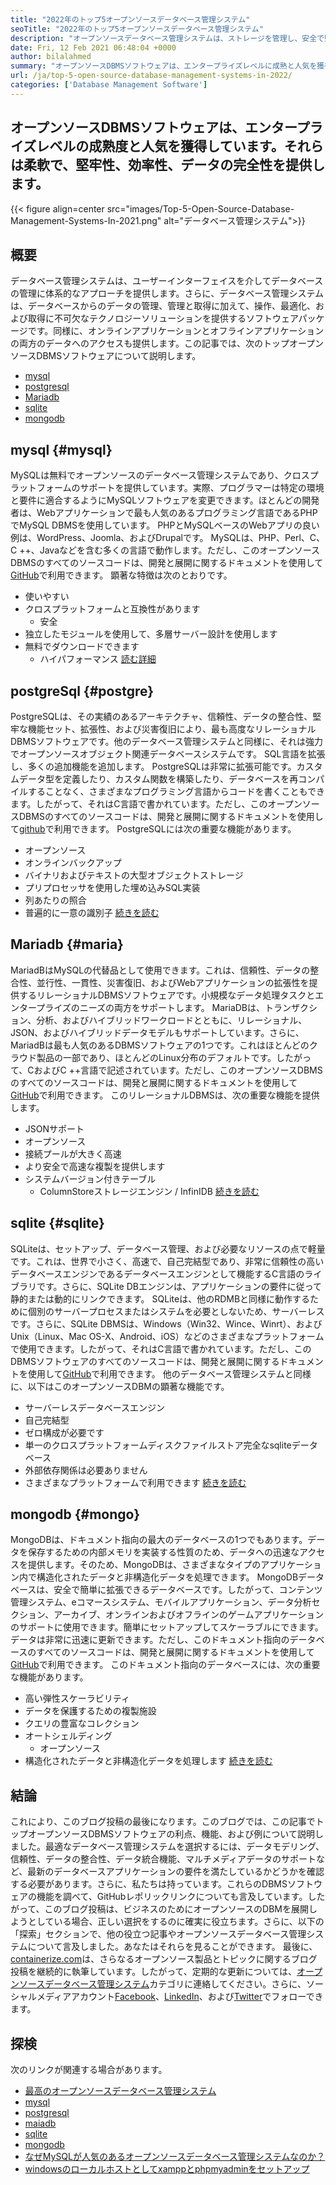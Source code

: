 ```yaml
---
title: "2022年のトップ5オープンソースデータベース管理システム" 
seoTitle: "2022年のトップ5オープンソースデータベース管理システム" 
description: "オープンソースデータベース管理システムは、ストレージを管理し、安全で堅牢なデータアクセスを提供します。これは、開発者がデータにアクセスして変更できる論理ユーザーインターフェイスです。" 
date: Fri, 12 Feb 2021 06:48:04 +0000
author: bilalahmed
summary: "オープンソースDBMSソフトウェアは、エンタープライズレベルに成熟と人気を獲得しています。それらは柔軟で、堅牢性、効率性、データの完全性を提供します。" 
url: /ja/top-5-open-source-database-management-systems-in-2022/
categories: ['Database Management Software']
---
```


## オープンソースDBMSソフトウェアは、エンタープライズレベルの成熟度と人気を獲得しています。それらは柔軟で、堅牢性、効率性、データの完全性を提供します。

{{< figure align=center src="images/Top-5-Open-Source-Database-Management-Systems-In-2021.png" alt="データベース管理システム">}}


## 概要
データベース管理システムは、ユーザーインターフェイスを介してデータベースの管理に体系的なアプローチを提供します。さらに、データベース管理システムは、データベースからのデータの管理、管理と取得に加えて、操作、最適化、および取得に不可欠なテクノロジーソリューションを提供するソフトウェアパッケージです。同様に、オンラインアプリケーションとオフラインアプリケーションの両方のデータへのアクセスも提供します。この記事では、次のトップオープンソースDBMSソフトウェアについて説明します。
  * [mysql][1]
  * [postgresql][2]
  * [Mariadb][3]
  * [sqlite][4]
  * [mongodb][5]

## mysql {#mysql}

MySQLは無料でオープンソースのデータベース管理システムであり、クロスプラットフォームのサポートを提供しています。実際、プログラマーは特定の環境と要件に適合するようにMySQLソフトウェアを変更できます。ほとんどの開発者は、Webアプリケーションで最も人気のあるプログラミング言語であるPHPでMySQL DBMSを使用しています。 PHPとMySQLベースのWebアプリの良い例は、WordPress、Joomla、およびDrupalです。 MySQLは、PHP、Perl、C、C ++、Javaなどを含む多くの言語で動作します。ただし、このオープンソースDBMSのすべてのソースコードは、開発と展開に関するドキュメントを使用して[GitHub][6]で利用できます。
顕著な特徴は次のとおりです。
* 使いやすい
* クロスプラットフォームと互換性があります
  * 安全
* 独立したモジュールを使用して、多層サーバー設計を使用します
* 無料でダウンロードできます
  * ハイパフォーマンス
[読む][7][詳細][7]

## postgreSql {#postgre}

PostgreSQLは、その実績のあるアーキテクチャ、信頼性、データの整合性、堅牢な機能セット、拡張性、および災害復旧により、最も高度なリレーショナルDBMSソフトウェアです。他のデータベース管理システムと同様に、それは強力でオープンソースオブジェクト関連データベースシステムです。 SQL言語を拡張し、多くの追加機能を追加します。 PostgreSQLは非常に拡張可能です。カスタムデータ型を定義したり、カスタム関数を構築したり、データベースを再コンパイルすることなく、さまざまなプログラミング言語からコードを書くこともできます。したがって、それはC言語で書かれています。ただし、このオープンソースDBMSのすべてのソースコードは、開発と展開に関するドキュメントを使用して[github][8]で利用できます。
PostgreSQLには次の重要な機能があります。
  * オープンソース
* オンラインバックアップ
* バイナリおよびテキストの大型オブジェクトストレージ
* プリプロセッサを使用した埋め込みSQL実装
* 列あたりの照合
* 普遍的に一意の識別子
[続きを読む][9]

## Mariadb {#maria}

MariadBはMySQLの代替品として使用できます。これは、信頼性、データの整合性、並行性、一貫性、災害復旧、およびWebアプリケーションの拡張性を提供するリレーショナルDBMSソフトウェアです。小規模なデータ処理タスクとエンタープライズのニーズの両方をサポートします。 MariaDBは、トランザクション、分析、およびハイブリッドワークロードとともに、リレーショナル、JSON、およびハイブリッドデータモデルもサポートしています。さらに、MariadBは最も人気のあるDBMSソフトウェアの1つです。これはほとんどのクラウド製品の一部であり、ほとんどのLinux分布のデフォルトです。したがって、CおよびC ++言語で記述されています。ただし、このオープンソースDBMSのすべてのソースコードは、開発と展開に関するドキュメントを使用して[GitHub][10]で利用できます。
このリレーショナルDBMSは、次の重要な機能を提供します。
  * JSONサポート
  * オープンソース
* 接続プールが大きく高速
* より安全で高速な複製を提供します
* システムバージョン付きテーブル
  * ColumnStoreストレージエンジン / InfinIDB
[続きを読む][11]

## sqlite {#sqlite}

SQLiteは、セットアップ、データベース管理、および必要なリソースの点で軽量です。これは、世界で小さく、高速で、自己完結型であり、非常に信頼性の高いデータベースエンジンであるデータベースエンジンとして機能するC言語のライブラリです。さらに、SQLite DBエンジンは、アプリケーションの要件に従って静的または動的にリンクできます。 SQLiteは、他のRDMBと同様に動作するために個別のサーバープロセスまたはシステムを必要としないため、サーバーレスです。さらに、SQLite DBMSは、Windows（Win32、Wince、Winrt）、およびUnix（Linux、Mac OS-X、Android、iOS）などのさまざまなプラットフォームで使用できます。したがって、それはC言語で書かれています。ただし、このDBMSソフトウェアのすべてのソースコードは、開発と展開に関するドキュメントを使用して[GitHub][12]で利用できます。
他のデータベース管理システムと同様に、以下はこのオープンソースDBMの顕著な機能です。
* サーバーレスデータベースエンジン
* 自己完結型
* ゼロ構成が必要です
* 単一のクロスプラットフォームディスクファイルストア完全なsqliteデータベース
* 外部依存関係は必要ありません
* さまざまなプラットフォームで利用できます
[続きを読む][13]

## mongodb {#mongo}

MongoDBは、ドキュメント指向の最大のデータベースの1つでもあります。データを保存するための内部メモリを実装する性質のため、データへの迅速なアクセスを提供します。そのため、MongoDBは、さまざまなタイプのアプリケーション内で構造化されたデータと非構造化データを処理できます。 MongoDBデータベースは、安全で簡単に拡張できるデータベースです。したがって、コンテンツ管理システム、eコマースシステム、モバイルアプリケーション、データ分析セクション、アーカイブ、オンラインおよびオフラインのゲームアプリケーションのサポートに使用できます。簡単にセットアップしてスケーラブルにできます。データは非常に迅速に更新できます。ただし、このドキュメント指向のデータベースのすべてのソースコードは、開発と展開に関するドキュメントを使用して[GitHub][14]で利用できます。
このドキュメント指向のデータベースには、次の重要な機能があります。
* 高い弾性スケーラビリティ
* データを保護するための複製施設
* クエリの豊富なコレクション
* オートシェルディング
  * オープンソース
* 構造化されたデータと非構造化データを処理します
[続きを読む][15]

## 結論
これにより、このブログ投稿の最後になります。このブログでは、この記事でトップオープンソースDBMSソフトウェアの利点、機能、および例について説明しました。最適なデータベース管理システムを選択するには、データモデリング、信頼性、データの整合性、データ統合機能、マルチメディアデータのサポートなど、最新のデータベースアプリケーションの要件を満たしているかどうかを確認する必要があります。さらに、私たちは持っています。これらのDBMSソフトウェアの機能を調べて、GitHubレポリックリンクについても言及しています。したがって、このブログ投稿は、ビジネスのためにオープンソースのDBMを展開しようとしている場合、正しい選択をするのに確実に役立ちます。さらに、以下の「探索」セクションで、他の役立つ記事やオープンソースデータベース管理システムについて言及しました。あなたはそれらを見ることができます。
最後に、[containerize.com][16]は、さらなるオープンソース製品とトピックに関するブログ投稿を継続的に執筆しています。したがって、定期的な更新については、[][17][オープンソースデータベース管理システム][18]カテゴリに連絡してください。さらに、ソーシャルメディアアカウント[Facebook][19]、[LinkedIn][20]、および[Twitter][21]でフォローできます。

## 探検
次のリンクが関連する場合があります。
  * [最高のオープンソースデータベース管理システム][18]
  * [mysql][7]
  * [postgresql][9]
  * [maiadb][11]
  * [sqlite][13]
  * [mongodb][15]
  * [なぜMySQLが人気のあるオープンソースデータベース管理システムなのか？][22]
  * [windowsのローカルホストとしてxamppとphpmyadminをセットアップ][23]



 [1]: #mysql
 [2]: #postgre
 [3]: #maria
 [4]: #sqlite
 [5]: #mongo
 [6]: https://github.com/mysql/mysql-server
 [7]: https://products.containerize.com/database-management-system/mysql
 [8]: https://github.com/postgres/postgres
 [9]: https://products.containerize.com/database-management-system/postgresql
 [10]: https://github.com/MariaDB/server
 [11]: https://products.containerize.com/database-management-system/mariadb
 [12]: https://github.com/sqlite/sqlite
 [13]: https://products.containerize.com/database-management-system/sqlite
 [14]: https://github.com/mongodb/mongo
 [15]: https://products.containerize.com/database-management-system/mongodb
 [16]: https://www.containerize.com/
 [17]: https://products.containerize.com/discussion-forum/
 [18]: https://products.containerize.com/database-management-system
 [19]: https://web.facebook.com/containerize
 [20]: https://www.linkedin.com/company/containerize/
 [21]: https://twitter.com/containerize_co
 [22]: https://blog.containerize.com/2021/02/18/why-mysql-is-a-popular-open-source-database-management-system/
 [23]: https://blog.containerize.com/database-management-software/how-to-setup-xampp-and-phpmyadmin-as-localhost-on-windows/
